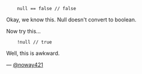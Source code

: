 ```
    null == false // false
```
Okay, we know this. Null doesn't convert to boolean.

Now try this...
```
    !null // true
```

Well, this is awkward.

— [@noway421][1]

[1]:https://twitter.com/noway421
